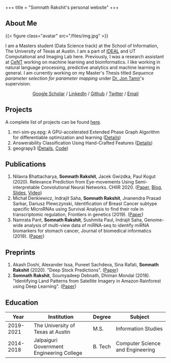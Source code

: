 +++
title = "Somnath Rakshit's personal website"
+++

## About Me

{{< figure class="avatar" src="/files/img.jpg" >}}

I am a Masters student (Data Science track) at the School of Information, The University of Texas at Austin. I am a part of [IDEAL](http://ideal.ece.utexas.edu/) and UT Computational and Imaging Lab here. Previously, I was a research assistant at [CeNT](https://cent.uw.edu.pl) working on machine learning and bioinformatics. I like working in natural language processing, predictive analytics and machine learning in general. I am currently working on my Master's Thesis titled *Sequence parameter selection for parameter mapping* under [Dr. Jon Tamir](http://users.ece.utexas.edu/~jtamir/)'s supervision. 
<div align="center">
  <a href="https://scholar.google.co.in/citations?user=9UaFRzYAAAAJ&hl=en">Google Scholar</a> / <a href="https://www.linkedin.com/in/somnathrakshit">LinkedIn</a> / <a href="https://github.com/somnathrakshit">Github</a> / <a href="https://twitter.com/_SomnathRakshit">Twitter</a> / <a href="/contact/">Email</a>
</div>

## Projects
A complete list of projects can be found [here](/projects/).
1. mri-sim-py.epg: A GPU-accelerated Extended Phase Graph Algorithm for differentiable optimization and learning ([Details](/projects/project-mri-sim-py-epg/))
1. Answerability Classification Using Hand-Crafted Features ([Details](/projects/project-answerability/))
1. geograpy3 ([Details](/projects/project-geograpy3/), [Code](https://github.com/somnathrakshit/geograpy3))

## Publications
1. Nilavra Bhattacharya, **Somnath Rakshit**, Jacek Gwizdka, Paul Kogut (2020). Relevance Prediction from Eye-movements Using Semi-interpretable Convolutional Neural Networks. CHIIR 2020. ([Paper](https://dl.acm.org/doi/abs/10.1145/3343413.3377960), [Blog](/projects/relevance-prediction-eye-movement-cnn/), [Slides](https://www.slideshare.net/nilavrabhattacharya/can-ai-say-from-our-eyes-when-we-read-relevant-information), [Video](https://youtu.be/ZebBgUhL-EU))
1. Michał Denkiewicz, Indrajit Saha, **Somnath Rakshit**, Jnanendra Prasad Sarkar, Dariusz Plewczynski, Identification of Breast Cancer subtype specific MicroRNAs using Survival Analysis to find their role in transcriptomic regulation, Frontiers in genetics (2019). ([Paper](https://doi.org/10.3389/fgene.2019.01047))
1. Namrata Pant, **Somnath Rakshit**, Sushmita Paul, Indrajit Saha, Genome-wide analysis of multi-view data of miRNA-seq to identify miRNA biomarkers for stomach cancer, Journal of biomedical informatics (2019). ([Paper](https://doi.org/10.1016/j.jbi.2019.103254))

## Preprints
1. Akash Doshi, Alexander Issa, Puneet Sachdeva, Sina Rafati, **Somnath Rakshit** (2020). "Deep Stock Predictions". ([Paper](https://arxiv.org/abs/2006.04992))
1. **Somnath Rakshit**, Soumyadeep Debnath, Dhiman Mondal (2018). "Identifying Land Patterns from Satellite Imagery in Amazon Rainforest using Deep Learning". ([Paper](https://arxiv.org/abs/1809.00340))

## Education

| Year      | Institution                               | Degree  | Subject                          |
|-----------|-------------------------------------------|---------|----------------------------------|
| 2019-2021 | The University of Texas at Austin         | M.S.    | Information Studies              |
| 2014-2018 | Jalpaiguri Government Engineering College | B. Tech | Computer Science and Engineering |
